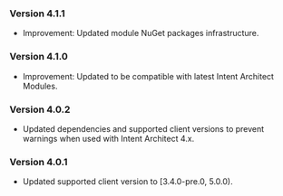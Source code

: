 ### Version 4.1.1

- Improvement: Updated module NuGet packages infrastructure.

### Version 4.1.0

- Improvement: Updated to be compatible with latest Intent Architect Modules.

### Version 4.0.2

- Updated dependencies and supported client versions to prevent warnings when used with Intent Architect 4.x.

### Version 4.0.1

- Updated supported client version to [3.4.0-pre.0, 5.0.0).
